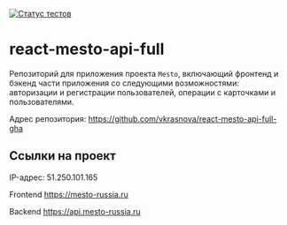 [![Статус тестов](../../actions/workflows/tests.yml/badge.svg)](../../actions/workflows/tests.yml)

# react-mesto-api-full

Репозиторий для приложения проекта `Mesto`, включающий фронтенд и бэкенд части приложения со следующими возможностями: авторизации и регистрации пользователей, операции с карточками и пользователями.

Адрес репозитория: https://github.com/vkrasnova/react-mesto-api-full-gha

## Ссылки на проект

IP-адрес: 51.250.101.165

Frontend https://mesto-russia.ru

Backend https://api.mesto-russia.ru
